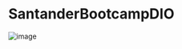 # SantanderBootcampDIO


![image](https://github.com/user-attachments/assets/29e2c731-6d41-42e8-bcda-34878b31683c)
